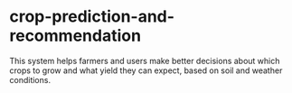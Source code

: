 # crop-prediction-and-recommendation
This system helps farmers and users make better decisions about which crops to grow and what yield they can expect, based on soil and weather conditions.
